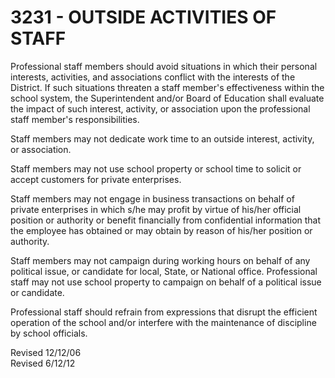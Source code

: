 3231 - OUTSIDE ACTIVITIES OF STAFF
==================================

Professional staff members should avoid situations in which their
personal interests, activities, and associations conflict with the
interests of the District. If such situations threaten a staff member's
effectiveness within the school system, the Superintendent and/or Board
of Education shall evaluate the impact of such interest, activity, or
association upon the professional staff member's responsibilities.

Staff members may not dedicate work time to an outside interest,
activity, or association.

Staff members may not use school property or school time to solicit or
accept customers for private enterprises.

Staff members may not engage in business transactions on behalf of
private enterprises in which s/he may profit by virtue of his/her
official position or authority or benefit financially from confidential
information that the employee has obtained or may obtain by reason of
his/her position or authority.

Staff members may not campaign during working hours on behalf of any
political issue, or candidate for local, State, or National office.
Professional staff may not use school property to campaign on behalf of
a political issue or candidate.

Professional staff should refrain from expressions that disrupt the
efficient operation of the school and/or interfere with the maintenance
of discipline by school officials.

Revised 12/12/06\
 Revised 6/12/12
